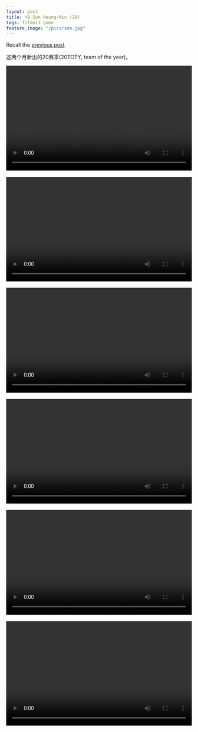 ```yaml
---
layout: post
title: +9 Son Heung-Min (20)
tags: fifaol3 game
feature_image: "/pics/son.jpg"
---
```


Recall the [previous post](/2019/12/15/son/).

这两个月新出的20赛季(20TOTY, team of the year)。

<style>
.embed-container {
  position: relative;
  padding-bottom: 56.25%;
  height: 0;
  overflow: hidden;
  max-width: 100%;
}

.embed-container video, .embed-container object, .embed-container embed {
  position: absolute;
  top: 0;
  left: 0;
  width: 100%;
  height: 100%;
}
</style>


<div class="embed-container">
<video width="700" height="480" controls>
  <source src="/video/son(1).mp4">
  Your browser does not support the video tag.
</video>
</div>

<br>

<div class="embed-container">
<video width="700" height="480" controls>
  <source src="/video/son(2).mp4">
  Your browser does not support the video tag.
</video>
</div>

<br>

<div class="embed-container">
<video width="700" height="480" controls>
  <source src="/video/son(3).mp4">
  Your browser does not support the video tag.
</video>
</div>

<br>

<div class="embed-container">
<video width="700" height="480" controls>
  <source src="/video/son(4).mp4">
  Your browser does not support the video tag.
</video>
</div>

<br>

<div class="embed-container">
<video width="700" height="480" controls>
  <source src="/video/son(5).mp4">
  Your browser does not support the video tag.
</video>
</div>

<br>

<div class="embed-container">
<video width="700" height="480" controls>
  <source src="/video/son(6).mp4">
  Your browser does not support the video tag.
</video>
</div>

<br>
